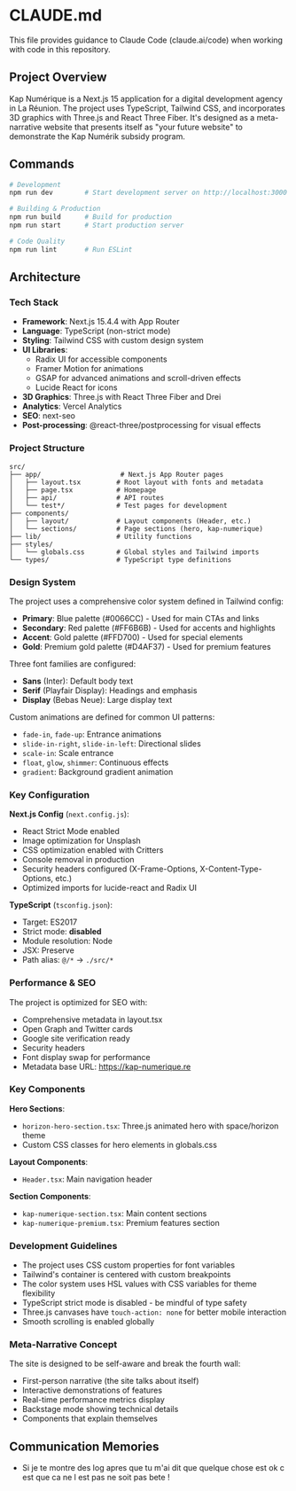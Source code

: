 # CLAUDE.md

This file provides guidance to Claude Code (claude.ai/code) when working with code in this repository.

## Project Overview

Kap Numérique is a Next.js 15 application for a digital development agency in La Réunion. The project uses TypeScript, Tailwind CSS, and incorporates 3D graphics with Three.js and React Three Fiber. It's designed as a meta-narrative website that presents itself as "your future website" to demonstrate the Kap Numérik subsidy program.

## Commands

```bash
# Development
npm run dev        # Start development server on http://localhost:3000

# Building & Production
npm run build      # Build for production
npm run start      # Start production server

# Code Quality
npm run lint       # Run ESLint
```

## Architecture

### Tech Stack
- **Framework**: Next.js 15.4.4 with App Router
- **Language**: TypeScript (non-strict mode)
- **Styling**: Tailwind CSS with custom design system
- **UI Libraries**: 
  - Radix UI for accessible components
  - Framer Motion for animations
  - GSAP for advanced animations and scroll-driven effects
  - Lucide React for icons
- **3D Graphics**: Three.js with React Three Fiber and Drei
- **Analytics**: Vercel Analytics
- **SEO**: next-seo
- **Post-processing**: @react-three/postprocessing for visual effects

### Project Structure
```
src/
├── app/                    # Next.js App Router pages
│   ├── layout.tsx         # Root layout with fonts and metadata
│   ├── page.tsx           # Homepage
│   ├── api/               # API routes
│   └── test*/             # Test pages for development
├── components/            
│   ├── layout/            # Layout components (Header, etc.)
│   └── sections/          # Page sections (hero, kap-numerique)
├── lib/                   # Utility functions
├── styles/               
│   └── globals.css        # Global styles and Tailwind imports
└── types/                 # TypeScript type definitions
```

### Design System

The project uses a comprehensive color system defined in Tailwind config:
- **Primary**: Blue palette (#0066CC) - Used for main CTAs and links
- **Secondary**: Red palette (#FF6B6B) - Used for accents and highlights
- **Accent**: Gold palette (#FFD700) - Used for special elements
- **Gold**: Premium gold palette (#D4AF37) - Used for premium features

Three font families are configured:
- **Sans** (Inter): Default body text
- **Serif** (Playfair Display): Headings and emphasis
- **Display** (Bebas Neue): Large display text

Custom animations are defined for common UI patterns:
- `fade-in`, `fade-up`: Entrance animations
- `slide-in-right`, `slide-in-left`: Directional slides
- `scale-in`: Scale entrance
- `float`, `glow`, `shimmer`: Continuous effects
- `gradient`: Background gradient animation

### Key Configuration

**Next.js Config** (`next.config.js`):
- React Strict Mode enabled
- Image optimization for Unsplash
- CSS optimization enabled with Critters
- Console removal in production
- Security headers configured (X-Frame-Options, X-Content-Type-Options, etc.)
- Optimized imports for lucide-react and Radix UI

**TypeScript** (`tsconfig.json`):
- Target: ES2017
- Strict mode: **disabled**
- Module resolution: Node
- JSX: Preserve
- Path alias: `@/*` → `./src/*`

### Performance & SEO

The project is optimized for SEO with:
- Comprehensive metadata in layout.tsx
- Open Graph and Twitter cards
- Google site verification ready
- Security headers
- Font display swap for performance
- Metadata base URL: https://kap-numerique.re

### Key Components

**Hero Sections**:
- `horizon-hero-section.tsx`: Three.js animated hero with space/horizon theme
- Custom CSS classes for hero elements in globals.css

**Layout Components**:
- `Header.tsx`: Main navigation header

**Section Components**:
- `kap-numerique-section.tsx`: Main content sections
- `kap-numerique-premium.tsx`: Premium features section

### Development Guidelines

- The project uses CSS custom properties for font variables
- Tailwind's container is centered with custom breakpoints
- The color system uses HSL values with CSS variables for theme flexibility
- TypeScript strict mode is disabled - be mindful of type safety
- Three.js canvases have `touch-action: none` for better mobile interaction
- Smooth scrolling is enabled globally

### Meta-Narrative Concept

The site is designed to be self-aware and break the fourth wall:
- First-person narrative (the site talks about itself)
- Interactive demonstrations of features
- Real-time performance metrics display
- Backstage mode showing technical details
- Components that explain themselves

## Communication Memories

- Si je te montre des log apres que tu m'ai dit que quelque chose est ok c est que ca ne l est pas ne soit pas bete !